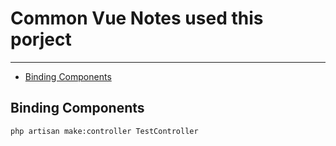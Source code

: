# Common Vue Notes used this porject

---

- [Binding Components](#section-1)

<a name="section-1"></a>

## Binding Components

```vue
php artisan make:controller TestController

```
